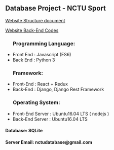 <h2> Database Project - NCTU Sport </h2>

[Website Structure document](https://docs.google.com/document/d/1-tGf4mAURJtIuZBrIPhpAbiM3jcnGlBLYOe_mkVOKXU/edit?usp=sharing)

[Website Back-End Codes](https://github.com/ggh93234999/database_project_v2)    
  
<div>
  <ul>
  <h3>Programming Language:</h3>
    <li>Front End : Javascript (ES6)</li>
    <li>Back End : Python 3</li>
  </ul>
</div>
<div>
  <ul>
    <h3>Framework:</h3>
    <li>Front-End : React + Redux</li>
    <li>Back-End : Django, Django Rest Framework</li>
  </ul>
</div>
<div>
  <ul>
    <h3>Operating System:</h3>
    <li>Front-End Server : Ubuntu16.04 LTS ( nodejs )</li>
    <li>Back-End Server : Ubuntu16.04 LTS</li>
  </ul>
</div>
<div>
  <h4>Database: SQLite</h4>
</div>
<div>
  <h4>Server Email: nctudatabase@gmail.com</h4>
</div>
